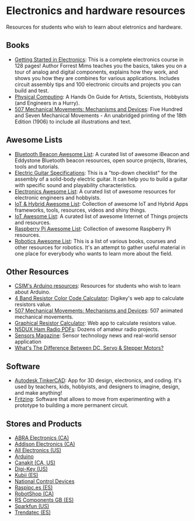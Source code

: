 # Electronics and hardware resources

Resources for students who wish to learn about eletronics and hardware.


## Books

- [Getting Started in Electronics](https://www.amazon.com/Getting-Started-Electronics-Forrest-Mims/dp/0945053282): This is a complete electronics course in 128 pages! Author Forrest Mims teaches you the basics, takes you on a tour of analog and digital components, explains how they work, and shows you how they are combines for various applications. Includes circuit assembly tips and 100 electronic circuits and projects you can build and test.
- [Physical Computing](https://itp.nyu.edu/~dbo3/physical/physical.html): A Hands On Guide for Artists, Scientists, Hobbyists (and Engineers in a Hurry).
- [507 Mechanical Movements: Mechanisms and Devices](https://www.amazon.com/507-Mechanical-Movements-Mechanisms-Devices/dp/1603863117): Five Hundred and Seven Mechanical Movements - An unabridged printing of the 18th Edition (1906) to include all illustrations and text.


## Awesome Lists

- [Bluetooth Beacon Awesome List](https://github.com/beaconinside/awesome-beacon): A curated list of awesome iBeacon and Eddystone Bluetooth beacon resources, open source projects, libraries, tools and tutorials.
- [Electric Guitar Specifications](https://github.com/gitfrage/guitarspecs): This is a "top-down checklist" for the assembly of a solid-body electric guitar. It can help you to build a guitar with specific sound and playability characteristics.
- [Electronics Awesome List](https://github.com/kitspace/awesome-electronics): A curated list of awesome resources for electronic engineers and hobbyists.
- [IoT & Hybrid Awesome List](https://github.com/weblancaster/awesome-IoT-hybrid): Collection of awesome IoT and Hybrid Apps frameworks, tools, resources, videos and shiny things.
- [IoT Awesome List](https://github.com/HQarroum/awesome-iot): A curated list of awesome Internet of Things projects and resources.
- [Raspberry Pi Awesome List](https://github.com/thibmaek/awesome-raspberry-pi): Collection of awesome Raspberry Pi resources.
- [Robotics Awesome List](https://github.com/Kiloreux/awesome-robotics): This is a list of various books, courses and other resources for robotics. It's an attempt to gather useful material in one place for everybody who wants to learn more about the field.


## Other Resources

- [CSIM's Arduino resources](https://github.com/CSIM-UPF/arduino-resources): Resources for students who wish to learn about Arduino.
- [4 Band Resistor Color Code Calculator](https://www.digikey.com/en/resources/conversion-calculators/conversion-calculator-resistor-color-code-4-band): Digikey's web app to calculate resistors value.
- [507 Mechanical Movements: Mechanisms and Devices](http://507movements.com/): 507 animated mechanical movements.
- [Graphical Resistor Calculator](http://www.dannyg.com/examples/res2/resistor.htm): Web app to calculate resistors value.
- [N5DUX Ham Radio PDFs](http://www.n5dux.com/ham/files/pdf/index.php): Dozens of amateur radio projects.
- [Sensors Magazine](https://www.sensorsmag.com/): Sensor technology news and real-world sensor application
- [What's The Difference Between DC, Servo & Stepper Motors?](https://www.modmypi.com/blog/whats-the-difference-between-dc-servo-stepper-motors)


## Software

- [Autodesk TinkerCAD](https://www.tinkercad.com/): App for 3D design, electronics, and coding. It's used by teachers, kids, hobbyists, and designers to imagine, design, and make anything!
- [Fritzing](http://fritzing.org/): Software that allows to move from experimenting with a prototype to building a more permanent circuit.


## Stores and Products

- [ABRA Electronics (CA)](https://abra-electronics.com/)
- [Addison Electronics (CA)](https://addison-electronique.com/)
- [All Electronics (US)](https://www.allelectronics.com/)
- [Arduino](https://store.arduino.cc/)
- [Canakit (CA, US)](https://www.canakit.com/)
- [Digi-Key (US)](https://www.digikey.com/)
- [Kubii (ES)](https://www.kubii.es)
- [National Control Devices](https://ncd.io/)
- [Raspipc.es (ES)](https://www.raspipc.es)
- [RobotShop (CA)](https://www.sparkfun.com/)
- [RS Components GB (ES)](https://es.rs-online.com/)
- [Sparkfun (US)](https://www.sparkfun.com/)
- [Trendatec (ES)](https://www.tiendatec.es)
